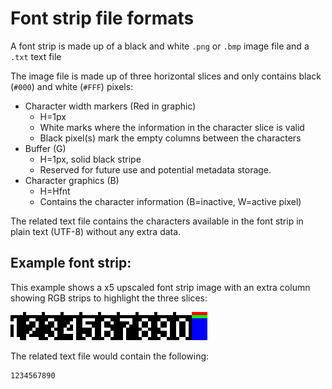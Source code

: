 # Font strip file formats

A font strip is made up of a black and white `.png` or `.bmp` image file and a `.txt` text file

The image file is made up of three horizontal slices and only contains
black (`#000`) and white (`#FFF`) pixels:

-   Character width markers (Red in graphic)
    -   H=1px
    -   White marks where the information in the character slice is valid
    -   Black pixel(s) mark the empty columns between the characters
-   Buffer (G)
    -   H=1px, solid black stripe
    -   Reserved for future use and potential metadata storage.
-   Character graphics (B)
    -   H=Hfnt
    -   Contains the character information (B=inactive, W=active pixel)

The related text file contains the characters available in the font strip in
plain text (UTF-8) without any extra data.

## Example font strip:

This example shows a x5 upscaled font strip image with an extra column showing
RGB strips to highlight the three slices:

![spec_fontstrip_x5](spec_fontstrip_x5.png)

The related text file would contain the following:

```
1234567890
```